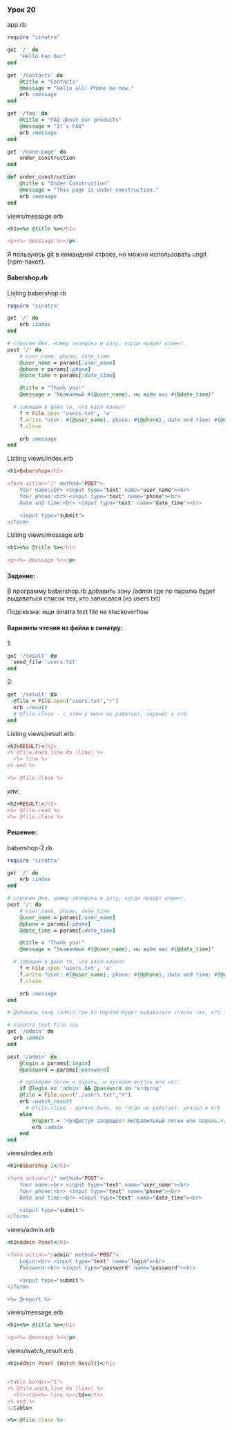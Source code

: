 ### Урок 20

app.rb
```ruby
require "sinatra"

get '/' do
	"Hello Foo Bar"
end

get '/contacts' do
	@title = "Contacts"
	@message = "Hello all! Phone me now."
	erb :message
end

get '/faq' do
	@title = "FAQ about our products"
	@message = "It`s FAQ"
	erb :message
end

get '/none-page' do
	under_construction
end

def under_construction
	@title = "Under Construction"
	@message = "This page is under construction."
	erb :message
end
```
views/message.erb
```ruby
<h1><%= @title %></h1>

<p><%= @message %></p>
```

Я пользуюсь git в командной строке, но можно использовать ungit (npm-пакет).

#### Babershop.rb

Listing babershop.rb
```ruby
require 'sinatra'

get '/' do
	erb :index
end

# спросим Имя, номер телефона и дату, когда придёт клиент.
post '/' do
	# user_name, phone, date_time
	@user_name = params[:user_name]
	@phone = params[:phone]
	@date_time = params[:date_time]

	@title = "Thank you!"
	@message = "Уважаемый #{@user_name}, мы ждём вас #{@date_time}"

  # запишем в файл то, что ввёл клиент
 	f = File.open 'users.txt', 'a'
	f.write "User: #{@user_name}, phone: #{@phone}, date and time: #{@date_time}.\n"
	f.close

	erb :message
end
```

Listing views/index.erb
```ruby
<h1>Babershop</h1>

<form action="/" method="POST">
	Your name:<br> <input type="text" name="user_name"><br>
	Your phone:<br> <input type="text" name="phone"><br>
	Date and time:<br> <input type="text" name="date_time"><br>

	<input type="submit">
</form>
```

Listing views/message.erb
```ruby
<h1><%= @title %></h1>

<p><%= @message %></p>
```

#### Задание:

В программу babershop.rb добавить зону /admin где по паролю будет выдаваться список тех, кто записался (из users.txt)

Подсказка: ищи sinatra text file на stackoverflow

#### Варианты чтения из файла в синатру:
1:
```ruby
get '/result' do
  send_file 'users.txt'
end
```
2:
```ruby
get '/result' do
  @file = File.open("users.txt","r")
  erb :result
  # @file.close - с этим у меня не работает, перенёс в erb
end
```
Listing views/result.erb:
```ruby
<h2>RESULT:</h2>
<% @file.each_line do |line| %>
  <%= line %>
<% end %>

<%= @file.close %>
```
или:
```ruby
<h2>RESULT:</h2>
<%= @file.read %>
<%= @file.close %>
```

#### Решение:

babershop-2.rb
```ruby
require 'sinatra'

get '/' do
	erb :index
end

# спросим Имя, номер телефона и дату, когда придёт клиент.
post '/' do
	# user_name, phone, date_time
	@user_name = params[:user_name]
	@phone = params[:phone]
	@date_time = params[:date_time]

	@title = "Thank you!"
	@message = "Уважаемый #{@user_name}, мы ждём вас #{@date_time}"

  # запишем в файл то, что ввёл клиент
	f = File.open 'users.txt', 'a'
	f.write "User: #{@user_name}, phone: #{@phone}, date and time: #{@date_time}.\n"
	f.close

	erb :message
end

# Добавить зону /admin где по паролю будет выдаваться список тех, кто записался (из users.txt)

# sinatra text file sso
get '/admin' do
  erb :admin
end

post '/admin' do
	@login = params[:login]
	@password = params[:password]

	# проверим логин и пароль, и пускаем внутрь или нет:
	if @login == 'admin' && @password == 'krdprog'
  	@file = File.open("./users.txt","r")
  	erb :watch_result
	  # @file.close - должно быть, но тогда не работает. указал в erb
	else
		@report = '<p>Доступ запрещён! Неправильный логин или пароль.</p>'
		erb :admin
	end
end
```
views/index.erb
```ruby
<h1>Babershop 2</h1>

<form action="/" method="POST">
	Your name:<br> <input type="text" name="user_name"><br>
	Your phone:<br> <input type="text" name="phone"><br>
	Date and time:<br> <input type="text" name="date_time"><br>

	<input type="submit">
</form>
```

views/admin.erb
```ruby
<h1>Admin Panel</h1>

<form action="/admin" method="POST">
	Login:<br> <input type="text" name="login"><br>
	Password:<br> <input type="password" name="password"><br>

	<input type="submit">
</form>

<%= @report %>
```

views/message.erb
```ruby
<h1><%= @title %></h1>

<p><%= @message %></p>
```

views/watch_result.erb
```ruby
<h1>Admin Panel (Watch Result)</h1>


<table border="1">
<% @file.each_line do |line| %>
  <tr><td><%= line %></td></tr>
<% end %>
</table>

<%= @file.close %>
```